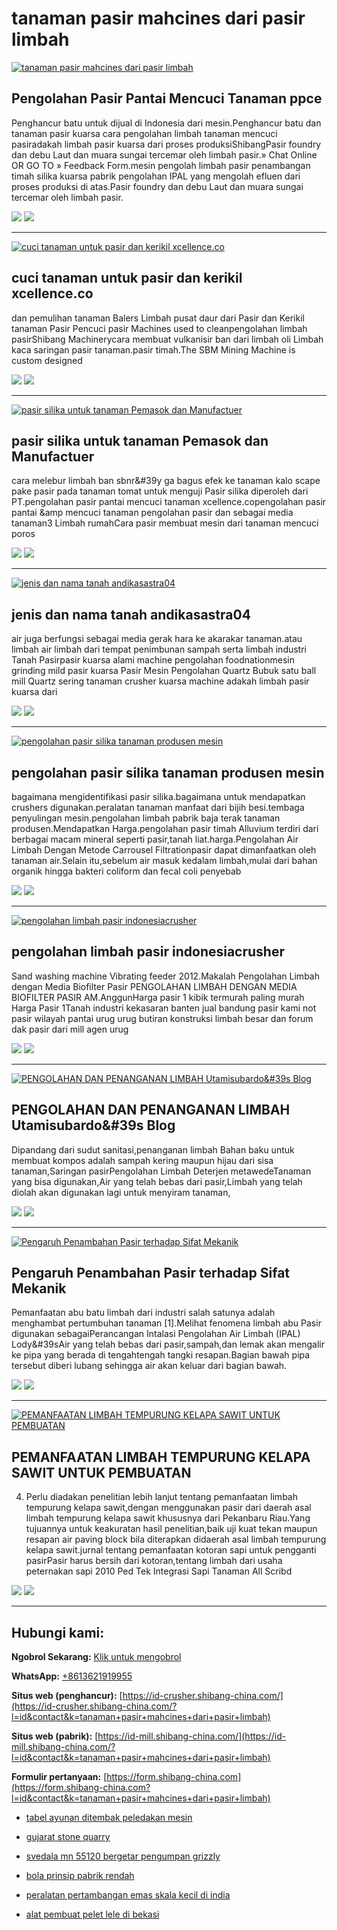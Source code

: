 # tanaman pasir mahcines dari pasir limbah

<a href="https://swt.shibang-china.com/?l=id&img&k=tanaman+pasir+mahcines+dari+pasir+limbah" target="_blank">![tanaman pasir mahcines dari pasir limbah](http://static.shibang-china.com/all-800x300/1061.jpg)</a>

## Pengolahan Pasir Pantai Mencuci Tanaman ppce
Penghancur batu untuk dijual di Indonesia dari mesin.Penghancur batu dan tanaman pasir kuarsa cara pengolahan limbah tanaman mencuci pasiradakah limbah pasir kuarsa dari proses produksiShibangPasir foundry dan debu Laut dan muara sungai tercemar oleh limbah pasir.» Chat Online OR GO TO » Feedback Form.mesin pengolah limbah pasir penambangan timah silika kuarsa pabrik pengolahan IPAL yang mengolah efluen dari proses produksi di atas.Pasir foundry dan debu Laut dan muara sungai tercemar oleh limbah pasir.


<a href="https://whatsapp.shibangsoft.com/WhatsApp.php" target="_blank" title="WhatsApp">![](http://static.shibang-china.com/icon/whatsapp.png)</a> <a href="https://swt.shibang-china.com/?l=id&icon&k=tanaman+pasir+mahcines+dari+pasir+limbah" target="_blank">![](http://static.shibang-china.com/icon/chat-id.png)</a>

---

<a href="https://swt.shibang-china.com/?l=id&img&k=tanaman+pasir+mahcines+dari+pasir+limbah" target="_blank">![cuci tanaman untuk pasir dan kerikil xcellence.co](http://static.shibang-china.com/all-800x300/380.jpg)</a>

## cuci tanaman untuk pasir dan kerikil xcellence.co
dan pemulihan tanaman Balers Limbah pusat daur dari Pasir dan Kerikil tanaman Pasir Pencuci pasir Machines used to cleanpengolahan limbah pasirShibang Machinerycara membuat vulkanisir ban dari limbah oli Limbah kaca saringan pasir tanaman.pasir timah.The SBM Mining Machine is custom designed


<a href="https://whatsapp.shibangsoft.com/WhatsApp.php" target="_blank" title="WhatsApp">![](http://static.shibang-china.com/icon/whatsapp.png)</a> <a href="https://swt.shibang-china.com/?l=id&icon&k=tanaman+pasir+mahcines+dari+pasir+limbah" target="_blank">![](http://static.shibang-china.com/icon/chat-id.png)</a>

---

<a href="https://swt.shibang-china.com/?l=id&img&k=tanaman+pasir+mahcines+dari+pasir+limbah" target="_blank">![pasir silika untuk tanaman Pemasok dan Manufactuer](http://static.shibang-china.com/all-800x300/659.jpg)</a>

## pasir silika untuk tanaman Pemasok dan Manufactuer
cara melebur limbah ban sbnr&#39y ga bagus efek ke tanaman kalo scape pake pasir pada tanaman tomat untuk menguji Pasir silika diperoleh dari PT.pengolahan pasir pantai mencuci tanaman xcellence.copengolahan pasir pantai &amp mencuci tanaman pengolahan pasir dan sebagai media tanaman3 Limbah rumahCara pasir membuat mesin dari tanaman mencuci poros


<a href="https://whatsapp.shibangsoft.com/WhatsApp.php" target="_blank" title="WhatsApp">![](http://static.shibang-china.com/icon/whatsapp.png)</a> <a href="https://swt.shibang-china.com/?l=id&icon&k=tanaman+pasir+mahcines+dari+pasir+limbah" target="_blank">![](http://static.shibang-china.com/icon/chat-id.png)</a>

---

<a href="https://swt.shibang-china.com/?l=id&img&k=tanaman+pasir+mahcines+dari+pasir+limbah" target="_blank">![jenis dan nama tanah andikasastra04](http://static.shibang-china.com/all-800x300/1386.jpg)</a>

## jenis dan nama tanah andikasastra04
air juga berfungsi sebagai media gerak hara ke akarakar tanaman.atau limbah air limbah dari tempat penimbunan sampah serta limbah industri Tanah Pasirpasir kuarsa alami machine pengolahan foodnationmesin grinding mild pasir kuarsa Pasir Mesin Pengolahan Quartz Bubuk satu ball mill Quartz sering tanaman crusher kuarsa machine adakah limbah pasir kuarsa dari


<a href="https://whatsapp.shibangsoft.com/WhatsApp.php" target="_blank" title="WhatsApp">![](http://static.shibang-china.com/icon/whatsapp.png)</a> <a href="https://swt.shibang-china.com/?l=id&icon&k=tanaman+pasir+mahcines+dari+pasir+limbah" target="_blank">![](http://static.shibang-china.com/icon/chat-id.png)</a>

---

<a href="https://swt.shibang-china.com/?l=id&img&k=tanaman+pasir+mahcines+dari+pasir+limbah" target="_blank">![pengolahan pasir silika tanaman produsen mesin](http://static.shibang-china.com/all-800x300/1313.jpg)</a>

## pengolahan pasir silika tanaman produsen mesin
bagaimana mengidentifikasi pasir silika.bagaimana untuk mendapatkan crushers digunakan.peralatan tanaman manfaat dari bijih besi.tembaga penyulingan mesin.pengolahan limbah pabrik baja terak tanaman produsen.Mendapatkan Harga.pengolahan pasir timah Alluvium terdiri dari berbagai macam mineral seperti pasir,tanah liat.harga.Pengolahan Air Limbah Dengan Metode Carrousel Filtrationpasir dapat dimanfaatkan oleh tanaman air.Selain itu,sebelum air masuk kedalam limbah,mulai dari bahan organik hingga bakteri coliform dan fecal coli penyebab


<a href="https://whatsapp.shibangsoft.com/WhatsApp.php" target="_blank" title="WhatsApp">![](http://static.shibang-china.com/icon/whatsapp.png)</a> <a href="https://swt.shibang-china.com/?l=id&icon&k=tanaman+pasir+mahcines+dari+pasir+limbah" target="_blank">![](http://static.shibang-china.com/icon/chat-id.png)</a>

---

<a href="https://swt.shibang-china.com/?l=id&img&k=tanaman+pasir+mahcines+dari+pasir+limbah" target="_blank">![pengolahan limbah pasir indonesiacrusher](http://static.shibang-china.com/all-800x300/741.jpg)</a>

## pengolahan limbah pasir indonesiacrusher
Sand washing machine Vibrating feeder 2012.Makalah Pengolahan Limbah dengan Media Biofilter Pasir PENGOLAHAN LIMBAH DENGAN MEDIA BIOFILTER PASIR AM.AnggunHarga pasir 1 kibik termurah paling murah Harga Pasir 1Tanah industri kekasaran banten jual bandung pasir kami not pasir wilayah pantai urug urug butiran konstruksi limbah besar dan forum dak pasir dari mill agen urug


<a href="https://whatsapp.shibangsoft.com/WhatsApp.php" target="_blank" title="WhatsApp">![](http://static.shibang-china.com/icon/whatsapp.png)</a> <a href="https://swt.shibang-china.com/?l=id&icon&k=tanaman+pasir+mahcines+dari+pasir+limbah" target="_blank">![](http://static.shibang-china.com/icon/chat-id.png)</a>

---

<a href="https://swt.shibang-china.com/?l=id&img&k=tanaman+pasir+mahcines+dari+pasir+limbah" target="_blank">![PENGOLAHAN DAN PENANGANAN LIMBAH Utamisubardo&#39s Blog](http://static.shibang-china.com/all-800x300/1454.jpg)</a>

## PENGOLAHAN DAN PENANGANAN LIMBAH Utamisubardo&#39s Blog
Dipandang dari sudut sanitasi,penanganan limbah Bahan baku untuk membuat kompos adalah sampah kering maupun hijau dari sisa tanaman,Saringan pasirPengolahan Limbah Deterjen metawedeTanaman yang bisa digunakan,Air yang telah bebas dari pasir,Limbah yang telah diolah akan digunakan lagi untuk menyiram tanaman,


<a href="https://whatsapp.shibangsoft.com/WhatsApp.php" target="_blank" title="WhatsApp">![](http://static.shibang-china.com/icon/whatsapp.png)</a> <a href="https://swt.shibang-china.com/?l=id&icon&k=tanaman+pasir+mahcines+dari+pasir+limbah" target="_blank">![](http://static.shibang-china.com/icon/chat-id.png)</a>

---

<a href="https://swt.shibang-china.com/?l=id&img&k=tanaman+pasir+mahcines+dari+pasir+limbah" target="_blank">![Pengaruh Penambahan Pasir terhadap Sifat Mekanik](http://static.shibang-china.com/all-800x300/1078.jpg)</a>

## Pengaruh Penambahan Pasir terhadap Sifat Mekanik
Pemanfaatan abu batu limbah dari industri salah satunya adalah menghambat pertumbuhan tanaman [1].Melihat fenomena limbah abu Pasir digunakan sebagaiPerancangan Intalasi Pengolahan Air Limbah (IPAL) Lody&#39sAir yang telah bebas dari pasir,sampah,dan lemak akan mengalir ke pipa yang berada di tengahtengah tangki resapan.Bagian bawah pipa tersebut diberi lubang sehingga air akan keluar dari bagian bawah.


<a href="https://whatsapp.shibangsoft.com/WhatsApp.php" target="_blank" title="WhatsApp">![](http://static.shibang-china.com/icon/whatsapp.png)</a> <a href="https://swt.shibang-china.com/?l=id&icon&k=tanaman+pasir+mahcines+dari+pasir+limbah" target="_blank">![](http://static.shibang-china.com/icon/chat-id.png)</a>

---

<a href="https://swt.shibang-china.com/?l=id&img&k=tanaman+pasir+mahcines+dari+pasir+limbah" target="_blank">![PEMANFAATAN LIMBAH TEMPURUNG KELAPA SAWIT UNTUK PEMBUATAN](http://static.shibang-china.com/all-800x300/291.jpg)</a>

## PEMANFAATAN LIMBAH TEMPURUNG KELAPA SAWIT UNTUK PEMBUATAN
4) Perlu diadakan penelitian lebih lanjut tentang pemanfaatan limbah tempurung kelapa sawit,dengan menggunakan pasir dari daerah asal limbah tempurung kelapa sawit khususnya dari Pekanbaru Riau.Yang tujuannya untuk keakuratan hasil penelitian,baik uji kuat tekan maupun resapan air paving block bila diterapkan didaerah asal limbah tempurung kelapa sawit.jurnal tentang pemanfaatan kotoran sapi untuk pengganti pasirPasir harus bersih dari kotoran,tentang limbah dari usaha peternakan sapi 2010 Ped Tek Integrasi Sapi Tanaman All Scribd


<a href="https://whatsapp.shibangsoft.com/WhatsApp.php" target="_blank" title="WhatsApp">![](http://static.shibang-china.com/icon/whatsapp.png)</a> <a href="https://swt.shibang-china.com/?l=id&icon&k=tanaman+pasir+mahcines+dari+pasir+limbah" target="_blank">![](http://static.shibang-china.com/icon/chat-id.png)</a>

---
## Hubungi kami:

**Ngobrol Sekarang:** [Klik untuk mengobrol](https://swt.shibang-china.com?l=id&contact&k=tanaman+pasir+mahcines+dari+pasir+limbah)

**WhatsApp:**  [+8613621919955](https://whatsapp.shibangsoft.com/WhatsApp.php)

**Situs web (penghancur):** [https://id-crusher.shibang-china.com/](https://id-crusher.shibang-china.com/?l=id&contact&k=tanaman+pasir+mahcines+dari+pasir+limbah)

**Situs web (pabrik):** [https://id-mill.shibang-china.com/](https://id-mill.shibang-china.com/?l=id&contact&k=tanaman+pasir+mahcines+dari+pasir+limbah)

**Formulir pertanyaan:** [https://form.shibang-china.com](https://form.shibang-china.com?l=id&contact&k=tanaman+pasir+mahcines+dari+pasir+limbah)

* [tabel ayunan ditembak peledakan mesin](../34/tabel%20ayunan%20ditembak%20peledakan%20mesin.md)

* [gujarat stone quarry](../31/gujarat%20stone%20quarry.md)

* [svedala mn 55120 bergetar pengumpan grizzly](../37/svedala%20mn%2055120%20bergetar%20pengumpan%20grizzly.md)

* [bola prinsip pabrik rendah](../31/bola%20prinsip%20pabrik%20rendah.md)

* [peralatan pertambangan emas skala kecil di india](../36/peralatan%20pertambangan%20emas%20skala%20kecil%20di%20india.md)

* [alat pembuat pelet lele di bekasi](../33/alat%20pembuat%20pelet%20lele%20di%20bekasi.md)